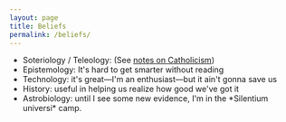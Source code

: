 ```yaml
---
layout: page
title: Beliefs
permalink: /beliefs/
---
```

<ul>
<li><span class="header-text">Soteriology / Teleology:</span> (See <a href="/catholic">notes on Catholicism</a>)</li>
<li><span class="header-text">Epistemology:</span> It's hard to get smarter without reading</li>
<li><span class="header-text">Technology:</span> it's great—I'm an enthusiast—but it ain't gonna save us</li>
<li><span class="header-text">History:</span> useful in helping us realize how good we've got it</li>
<li><span class="header-text">Astrobiology:</span> until I see some new evidence, I'm in the *Silentium universi* camp.</li>
</ul>